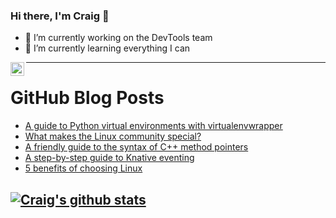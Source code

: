### Hi there, I'm Craig 👋

<!--
**CraigTeelFugro/CraigTeelFugro** is a ✨ _special_ ✨ repository because its `README.md` (this file) appears on your GitHub profile.

Here are some ideas to get you started:
-->

- 🔭 I’m currently working on the DevTools team
- 🌱 I’m currently learning everything I can

[<img align="left" alt="Craig Teel | LinkedIn" width="22px" src="https://cdn.jsdelivr.net/npm/simple-icons@v3/icons/linkedin.svg" />][linkedin]

---

# GitHub Blog Posts

<!-- BLOG-POST-LIST:START -->
- [A guide to Python virtual environments with virtualenvwrapper](https://opensource.com/article/21/2/python-virtualenvwrapper)
- [What makes the Linux community special?](https://opensource.com/article/21/2/linux-community)
- [A friendly guide to the syntax of C++ method pointers](https://opensource.com/article/21/2/ccc-method-pointers)
- [A step-by-step guide to Knative eventing](https://opensource.com/article/21/2/knative-eventing)
- [5 benefits of choosing Linux](https://opensource.com/article/21/2/linux-choice)
<!-- BLOG-POST-LIST:END -->

## [![Craig's github stats](https://github-readme-stats.vercel.app/api?username=craigteelfugro)](https://github.com/anuraghazra/github-readme-stats)


[linkedin]: https://linkedin.com/in/craig-teel-b8786771
